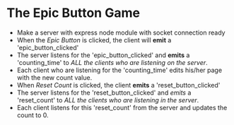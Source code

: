 # The Epic Button Game

* Make a server with express node module with socket connection ready
* When the _Epic Button_ is clicked, the client will __emit__ a 'epic_button_clicked'
* The server listens for the 'epic_button_clicked' and __emits__ a 'counting_time' to _ALL the clients who are listening on the server_.
* Each client who are listening for the 'counting_time' edits his/her page with the new count value.
* When _Reset Count_ is clicked, the client __emits__ a 'reset_button_clicked'
* The server listens for the 'reset_button_clicked' and _emits_ a 'reset_count' to _ALL the clients who are listening in the server_.
* Each client listens for this 'reset_count' from the server and updates the count to 0.
